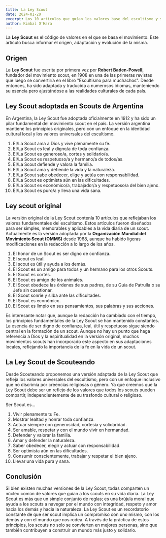 ```yaml
---
title: La Ley Scout
date: 2024-01-20
excerpt: Los 10 artículos que guían los valores base del escultismo y son la brújula moral de un scout.
author: Kimbal O'Hara
---
```


La **Ley Scout** es el código de valores en el que se basa el movimiento. Este artículo busca informar el origen, adaptación y evolución de la misma.

## Origen
La **Ley Scout** fue escrita por primera vez por **Robert Baden-Powell**, fundador del movimiento scout, en 1908 en una de las primeras revistas que luego se convertiría en el libro "Escultismo para muchachos". Desde entonces, ha sido adaptada y traducida a numerosos idiomas, manteniendo su esencia pero ajustándose a las realidades culturales de cada país.

## Ley Scout adoptada en Scouts de Argentina
En Argentina, la Ley Scout fue adoptada oficialmente en 1912 y ha sido un pilar fundamental del movimiento scout en el país. La versión argentina mantiene los principios originales, pero con un enfoque en la identidad cultural local y los valores universales del escultismo.

1. El/La Scout ama a Dios y vive plenamente su fe.
2. El/La Scout es leal y digno/a de toda confianza.
3. El/La Scout es generoso/a, cortes y solidario/a.
4. El/La Scout es respetuoso/a y hermano/a de todos/as.
5. El/La Scout defiende y valora la familia.
6. El/La Scout ama y defiende la vida y la naturaleza.
7. El/La Scout sabe obedecer, elige y actúa con responsabilidad.
8. El/La Scout es optimista aún en las dificultades.
9. El/La Scout es económico/a, trabajador/a y respetuoso/a del bien ajeno.
10. El/La Scout es puro/a y lleva una vida sana.

## Ley scout original
La versión original de la Ley Scout contenía 10 artículos que reflejaban los valores fundamentales del escultismo. Estos artículos fueron diseñados para ser simples, memorables y aplicables a la vida diaria de un scout. Actualmente es la versión adoptada por la **Organización Mundial del Movimiento Scout (OMMS)** desde 1968, aunque ha habido ligeras modificaciones en la redacción a lo largo de los años.

1. El honor de un Scout es ser digno de confianza.
2. El scout es leal.
3. El scout es útil y ayuda a los demás.
4. El Scout es un amigo para todos y un hermano para los otros Scouts.
5. El Scout es cortés.
6. El Scout es amigo de los animales.
7. El Scout obedece las órdenes de sus padres, de su Guía de Patrulla o su Jefe sin cuestionar.
8. El Scout sonríe y silba ante las dificultades.
9. El Scout es económico.
10. El Scout es limpio en sus pensamientos, sus palabras y sus acciones.

Es interesante notar que, aunque la redacción ha cambiado con el tiempo, los principios fundamentales de la Ley Scout se han mantenido constantes. La esencia de ser digno de confianza, leal, útil y respetuoso sigue siendo central en la formación de un scout. Aunque no hay un punto que haga referencia a Dios y la espiritualidad en la versión original, muchos movimientos scouts han incorporado este aspecto en sus adaptaciones locales, reflejando la importancia de la fe en la vida de un scout.

## La Ley Scout de Scouteando
Desde Scouteando proponemos una versión adaptada de la Ley Scout que refleja los valores universales del escultismo, pero con un enfoque inclusivo que no discrimia por creencias religiosas o género. Ya que creemos que la Ley Scout debe ser un reflejo de los valores que todos los scouts pueden compartir, independientemente de su trasfondo cultural o religioso.

Ser Scout es…
1. Vivir plenamente tu Fe.
2. Mostrar lealtad y honrar toda confianza.
3. Actuar siempre con generosidad, cortesía y solidaridad.
4. Ser amable, respetar y con el mundo vivir en hermandad.
5. Defender y valorar la familia.
6. Amar y defender la naturaleza.
7. Saber obedecer, elegir y actuar con responsabilidad.
8. Ser optimista aún en las dificultades.
9. Consumir conscientemente, trabajar y respetar el bien ajeno.
10. Llevar una vida pura y sana.

## Conclusión
Si bien existen muchas versiones de la Ley Scout, todas comparten un núcleo común de valores que guían a los scouts en su vida diaria. La Ley Scout es más que un simple conjunto de reglas; es una brújula moral que ayuda a los scouts a navegar por el mundo con integridad, respeto y amor hacia los demás y hacia la naturaleza.
La Ley Scout es un recordatorio constante de que ser scout implica un compromiso con uno mismo, con los demás y con el mundo que nos rodea. A través de la práctica de estos principios, los scouts no solo se convierten en mejores personas, sino que también contribuyen a construir un mundo más justo y solidario.